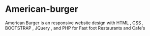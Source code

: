 # American-burger
American Burger is an responsive website design with HTML , CSS , BOOTSTRAP , JQuery , and PHP for Fast foot Restaurants and Cafe's
